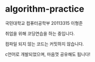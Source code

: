 # algorithm-practice



국민대학교 컴퓨터공학부 20113315 이형준

취업을 위해 코딩연습을 하는 중입니다.


컴파일 되지 않는 코드는 커밋하지 않습니다.

c언어로 개발되었으며, 마음껏 공유해도 됩니다!

